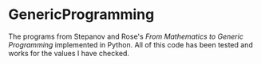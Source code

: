 # GenericProgramming
The programs from Stepanov and Rose's _From Mathematics to Generic Programming_ implemented in Python. All of this code has been tested and works for the values I have checked.
